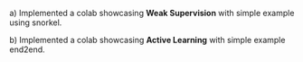 a) Implemented a colab showcasing **Weak Supervision** with simple example using snorkel.

b) Implemented a colab showcasing **Active Learning** with simple example end2end.
